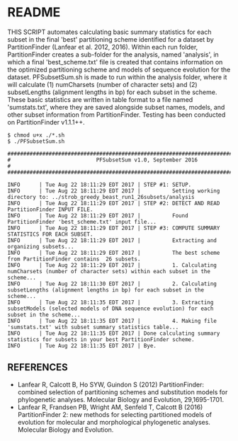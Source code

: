 # README

THIS SCRIPT automates calculating basic summary statistics for each subset in the final 'best' partitioning scheme identified for a dataset by PartitionFinder (Lanfear et al. 2012, 2016). Within each run folder, PartitionFinder creates a sub-folder for the analysis, named 'analysis', in which a final 'best_scheme.txt' file is created that contains information on the optimized partitioning scheme and models of sequence evolution for the dataset. PFSubsetSum.sh is made to run within the analysis folder, where it will calculate (1) numCharsets (number of character sets) and (2) subsetLengths (alignment lengths in bp) for each subset in the scheme. These basic statistics are written in table format to a file named 'sumstats.txt', where they are saved alongside subset names, models, and other subset information from PartitionFinder. Testing has been conducted on PartitionFinder v1.1.1++.

```
$ chmod u+x ./*.sh
$ ./PFSubsetSum.sh 

##########################################################################################
#                           PFSubsetSum v1.0, September 2016                             #
##########################################################################################

INFO      | Tue Aug 22 18:11:29 EDT 2017 | STEP #1: SETUP. 
INFO      | Tue Aug 22 18:11:29 EDT 2017 |          Setting working directory to: ../strob_greedy_beast_run1_26subsets/analysis 
INFO      | Tue Aug 22 18:11:29 EDT 2017 | STEP #2: DETECT AND READ PartitionFinder INPUT FILE. 
INFO      | Tue Aug 22 18:11:29 EDT 2017 |          Found PartitionFinder 'best_scheme.txt' input file... 
INFO      | Tue Aug 22 18:11:29 EDT 2017 | STEP #3: COMPUTE SUMMARY STATISTICS FOR EACH SUBSET. 
INFO      | Tue Aug 22 18:11:29 EDT 2017 |          Extracting and organizing subsets...  
INFO      | Tue Aug 22 18:11:29 EDT 2017 |          The best scheme from PartitionFinder contains  26 subsets.  
INFO      | Tue Aug 22 18:11:29 EDT 2017 |          1. Calculating numCharsets (number of character sets) within each subset in the scheme...  
INFO      | Tue Aug 22 18:11:30 EDT 2017 |          2. Calculating subsetLengths (alignment lengths in bp) for each subset in the scheme...  
INFO      | Tue Aug 22 18:11:35 EDT 2017 |          3. Extracting subsetModels (selected models of DNA sequence evolution) for each subset in the scheme...  
INFO      | Tue Aug 22 18:11:35 EDT 2017 |          4. Making file 'sumstats.txt' with subset summary statistics table...  
INFO      | Tue Aug 22 18:11:35 EDT 2017 | Done calculating summary statistics for subsets in your best PartitionFinder scheme. 
INFO      | Tue Aug 22 18:11:35 EDT 2017 | Bye. 
```

## REFERENCES

- Lanfear R, Calcott B, Ho SYW, Guindon S (2012) PartitionFinder: combined selection of partitioning schemes and substitution models for phylogenetic analyses. Molecular Biology and Evolution, 29,1695-1701.
- Lanfear R, Frandsen PB, Wright AM, Senfeld T, Calcott B (2016) PartitionFinder 2: new methods for selecting partitioned models of evolution for molecular and morphological phylogenetic analyses. Molecular Biology and Evolution.
